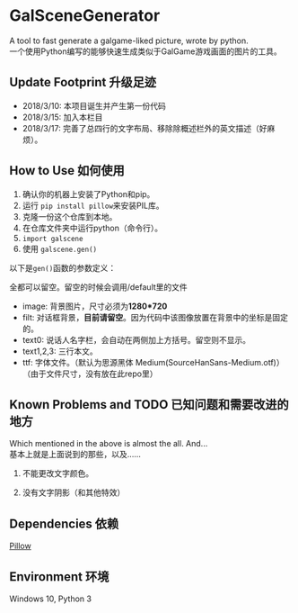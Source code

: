 # GalSceneGenerator
A tool to fast generate a galgame-liked picture, wrote by python.<br>
一个使用Python编写的能够快速生成类似于GalGame游戏画面的图片的工具。

## Update Footprint 升级足迹
- 2018/3/10: 本项目诞生并产生第一份代码
- 2018/3/15: 加入本栏目
- 2018/3/17: 完善了总四行的文字布局、移除除概述栏外的英文描述（好麻烦）。

## How to Use 如何使用
1. 确认你的机器上安装了Python和pip。
1. 运行 ```pip install pillow```来安装PIL库。
1. 克隆一份这个仓库到本地。
1. 在仓库文件夹中运行python（命令行）。
1. ```import galscene```
1. 使用  ```galscene.gen()```

以下是```gen()```函数的参数定义：

全都可以留空。留空的时候会调用/default里的文件

- image: 背景图片，尺寸必须为**1280\*720**
- filt: 对话框背景，**目前请留空**。因为代码中该图像放置在背景中的坐标是固定的。
- text0: 说话人名字栏，会自动在两侧加上方括号。留空则不显示。
- text1,2,3: 三行本文。
- ttf: 字体文件。（默认为思源黑体 Medium(SourceHanSans-Medium.otf)）（由于文件尺寸，没有放在此repo里）

## Known Problems and TODO 已知问题和需要改进的地方
Which mentioned in the above is almost the all. And...<br>基本上就是上面说到的那些，以及……

1. 不能更改文字颜色。

1. 没有文字阴影（和其他特效）

## Dependencies 依赖
[Pillow](https://pypi.python.org/pypi/Pillow)

## Environment 环境
Windows 10, Python 3
